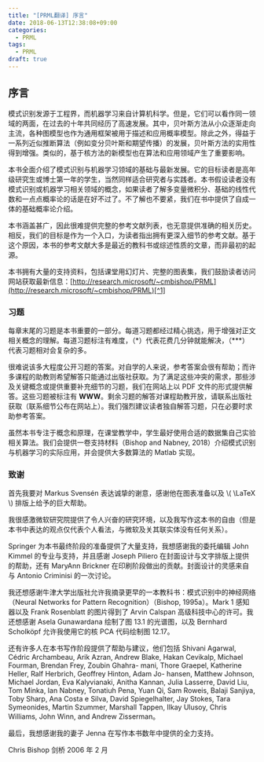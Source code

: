 ```yaml
---
title: "[PRML翻译] 序言"
date: 2018-06-13T12:38:08+09:00
categories:
  - PRML
tags:
  - PRML
draft: true
---
```


## 序言

模式识别发源于工程界，而机器学习来自计算机科学。但是，它们可以看作同一领域的两面，在过去的十年共同经历了高速发展。其中，贝叶斯方法从小众逐渐走向主流，各种图模型也作为通用框架被用于描述和应用概率模型。除此之外，得益于一系列近似推断算法（例如变分贝叶斯和期望传播）的发展，贝叶斯方法的实用性得到增强。类似的，基于核方法的新模型也在算法和应用领域产生了重要影响。

本书全面介绍了模式识别与机器学习领域的基础与最新发展。它的目标读者是高年级研究生或博士第一年的学生，当然同样适合研究者与实践者。本书假设读者没有模式识别或机器学习相关领域的概念，如果读者了解多变量微积分、基础的线性代数和一点点概率论的话是在好不过了。不了解也不要紧，我们在书中提供了自成一体的基础概率论介绍。

本书涵盖甚广，因此很难提供完整的参考文献列表，也无意提供准确的相关历史。相反，我们的目标是作为一个入口，为读者指出拥有更深入细节的参考文献。基于这个原因，本书的参考文献大多是最近的教科书或综述性质的文章，而非最初的起源。

本书拥有大量的支持资料，包括课堂用幻灯片、完整的图表集，我们鼓励读者访问网站获取最新信息：[http://research.microsoft/~cmbishop/PRML](http://research.microsoft/~cmbishop/PRML)[^1]

[^1]: 译注：最新网址：[https://www.microsoft.com/en-us/research/people/cmbishop/#!prml-book](https://www.microsoft.com/en-us/research/people/cmbishop/#!prml-book)

### 习题

每章末尾的习题是本书重要的一部分。每道习题都经过精心挑选，用于增强对正文相关概念的理解。每道习题标注有难度，（\*）代表花费几分钟就能解决，（\*\*\*）代表习题相对会复杂的多。

很难说该多大程度公开习题的答案。对自学的人来说，参考答案会很有帮助；而许多课程的助教则希望解答只能通过出版社获取。为了满足这些冲突的需求，那些涉及关键概念或提供重要补充细节的习题，我们在网站上以 PDF 文件的形式提供解答。这些习题被标注有 **WWW**。剩余习题的解答对课程助教开放，请联系出版社获取（联系细节公布在网站上）。我们强烈建议读者独自解答习题，只在必要时求助参考答案。

虽然本书专注于概念和原理，在课堂教学中，学生最好使用合适的数据集自己实验相关算法。我们会提供一卷支持材料（Bishop and Nabney, 2018）介绍模式识别与机器学习的实际应用，并会提供大多数算法的 Matlab 实现。

### 致谢

首先我要对 Markus Svensén 表达诚挚的谢意，感谢他在图表准备以及 \\( \LaTeX \\) 排版上给予的巨大帮助。

我很感激微软研究院提供了令人兴奋的研究环境，以及我写作这本书的自由（但是本书中表达的观点仅代表个人看法，与微软及关其联实体没有任何关系）。

Springer 为本书最终阶段的准备提供了大量支持，我想感谢我的委托编辑 John Kimmel 的专业与支持，并且感谢 Joseph Piliero 在封面设计与文字排版上提供的帮助，还有 MaryAnn Brickner 在印刷阶段做出的贡献。封面设计的灵感来自与 Antonio Criminisi 的一次讨论。

我还想感谢牛津大学出版社允许我摘录更早的一本教科书：模式识别中的神经网络（Neural Networks for Pattern Recognition）（Bishop, 1995a）。Mark 1 感知器以及 Frank Rosenblatt 的图片得到了 Arvin Calspan 高级科技中心的许可。我还想感谢 Asela Gunawardana 绘制了图 13.1 的光谱图，以及 Bernhard Scholköpf 允许我使用它的核 PCA 代码绘制图 12.17。

还有许多人在本书写作阶段提供了帮助与建议，他们包括 Shivani Agarwal, Cédric Archambeau, Arik Azran, Andrew Blake, Hakan Cevikalp, Michael Fourman, Brendan Frey, Zoubin Ghahra- mani, Thore Graepel, Katherine Heller, Ralf Herbrich, Geoffrey Hinton, Adam Jo- hansen, Matthew Johnson, Michael Jordan, Eva Kalyvianaki, Anitha Kannan, Julia Lasserre, David Liu, Tom Minka, Ian Nabney, Tonatiuh Pena, Yuan Qi, Sam Roweis, Balaji Sanjiya, Toby Sharp, Ana Costa e Silva, David Spiegelhalter, Jay Stokes, Tara Symeonides, Martin Szummer, Marshall Tappen, Ilkay Ulusoy, Chris Williams, John Winn, and Andrew Zisserman。

最后，我想感谢我的妻子 Jenna 在写作本书数年中提供的全力支持。

Chris Bishop
剑桥
2006 年 2 月
